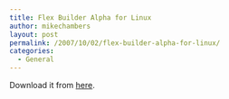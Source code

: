 ```yaml
---
title: Flex Builder Alpha for Linux
author: mikechambers
layout: post
permalink: /2007/10/02/flex-builder-alpha-for-linux/
categories:
  - General
---
```



Download it from [here][1].

 [1]: http://labs.adobe.com/technologies/flex/flexbuilder_linux/